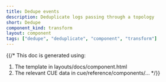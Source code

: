 ```yaml
---
title: Dedupe events
description: Deduplicate logs passing through a topology
short: Dedupe
component_kind: transform
layout: component
tags: ["dedupe", "deduplicate", "component", "transform"]
---
```


{{/*
This doc is generated using:

1. The template in layouts/docs/component.html
2. The relevant CUE data in cue/reference/components/...
*/}}
